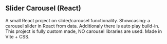 ## Slider Carousel (React)

A small React project on slider/carousel functionality. Showcasing: a carousel slider in React from data. Additionaly there is auto play build-in. This project is fully custom made, NO carousel libraries are used. Made in Vite + CSS.
